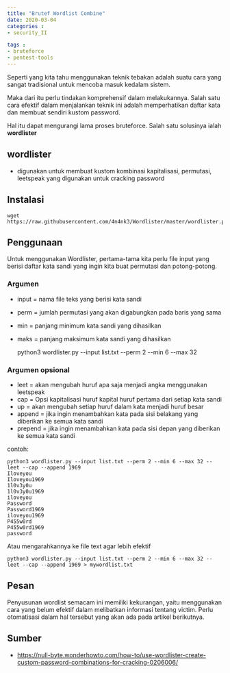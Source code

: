 ```yaml
---
title: "Brutef Wordlist Combine"
date: 2020-03-04
categories : 
- security_II

tags : 
- bruteforce
- pentest-tools
---
```


Seperti yang kita tahu menggunakan teknik tebakan adalah suatu cara yang sangat tradisional untuk mencoba masuk kedalam sistem. 

Maka dari itu perlu tindakan komprehensif dalam melakukannya. Salah satu cara efektif dalam menjalankan teknik ini adalah memperhatikan daftar kata dan membuat sendiri kustom password. 

Hal itu dapat mengurangi lama proses bruteforce. Salah satu solusinya ialah **wordlister**

## wordlister

* digunakan untuk membuat kustom kombinasi kapitalisasi, permutasi, leetspeak yang digunakan untuk cracking password

## Instalasi

    wget https://raw.githubusercontent.com/4n4nk3/Wordlister/master/wordlister.py

## Penggunaan

Untuk menggunakan Wordlister, pertama-tama kita perlu file input yang berisi daftar kata sandi yang ingin kita buat permutasi dan potong-potong.

### Argumen 

* input = nama file teks yang berisi kata sandi
* perm = jumlah permutasi yang akan digabungkan pada baris yang sama
* min = panjang minimum kata sandi yang dihasilkan
* maks = panjang maksimum kata sandi yang dihasilkan

    python3 wordlister.py --input list.txt --perm 2 --min 6 --max 32

### Argumen opsional

* leet = akan mengubah huruf apa saja menjadi angka menggunakan leetspeak
* cap = Opsi kapitalisasi huruf kapital huruf pertama dari setiap kata sandi
* up = akan mengubah setiap huruf dalam kata menjadi huruf besar
* append = jika ingin menambahkan kata pada sisi belakang yang diberikan ke semua kata sandi
* prepend = jika ingin menambahkan kata pada sisi depan yang diberikan ke semua kata sandi

contoh:

    python3 wordlister.py --input list.txt --perm 2 --min 6 --max 32 --leet --cap --append 1969
    Iloveyou
    Iloveyou1969
    1l0v3y0u
    1l0v3y0u1969
    iloveyou
    Password
    Password1969
    iloveyou1969
    P455w0rd
    P455w0rd1969
    password

Atau mengarahkannya ke file text agar lebih efektif


    python3 wordlister.py --input list.txt --perm 2 --min 6 --max 32 --leet --cap --append 1969 > mywordlist.txt

## Pesan

Penyusunan wordlist semacam ini memiliki kekurangan, yaitu menggunakan cara yang belum efektif dalam melibatkan informasi tentang victim. Perlu otomatisasi dalam hal tersebut yang akan ada pada artikel berikutnya.

## Sumber
* https://null-byte.wonderhowto.com/how-to/use-wordlister-create-custom-password-combinations-for-cracking-0206006/